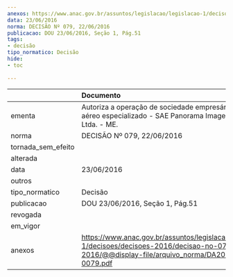 ```yaml
---
anexos: https://www.anac.gov.br/assuntos/legislacao/legislacao-1/decisoes/decisoes-2016/decisao-no-079-22-06-2016/@@display-file/arquivo_norma/DA2016-0079.pdf
data: 23/06/2016
norma: DECISÃO Nº 079, 22/06/2016
publicacao: DOU 23/06/2016, Seção 1, Pág.51
tags:
- decisão
tipo_normatico: Decisão
hide: 
- toc 
 
---
```


|                    | Documento                                                                                                                                              |
|:-------------------|:-------------------------------------------------------------------------------------------------------------------------------------------------------|
| ementa             | Autoriza a operação de sociedade empresária de serviço aéreo especializado - SAE Panorama Imagens Aéreas Ltda. - ME.                                   |
| norma              | DECISÃO Nº 079, 22/06/2016                                                                                                                             |
| tornada_sem_efeito |                                                                                                                                                        |
| alterada           |                                                                                                                                                        |
| data               | 23/06/2016                                                                                                                                             |
| outros             |                                                                                                                                                        |
| tipo_normatico     | Decisão                                                                                                                                                |
| publicacao         | DOU 23/06/2016, Seção 1, Pág.51                                                                                                                        |
| revogada           |                                                                                                                                                        |
| em_vigor           |                                                                                                                                                        |
| anexos             | https://www.anac.gov.br/assuntos/legislacao/legislacao-1/decisoes/decisoes-2016/decisao-no-079-22-06-2016/@@display-file/arquivo_norma/DA2016-0079.pdf |